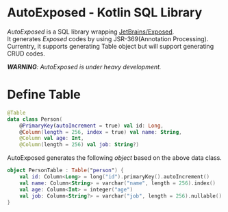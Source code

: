# AutoExposed - Kotlin SQL Library
_AutoExposed_ is a SQL library wrapping [JetBrains/Exposed](https://github.com/JetBrains/Exposed).  
It generates _Exposed_ codes by using JSR-369(Annotation Processing).
Currentry, it supports generating Table object but will support generating CRUD codes.

_**WARNING**: AutoExposed is under heavy development._

# Define Table


```kotlin
@Table
data class Person(
    @PrimaryKey(autoIncrement = true) val id: Long,
    @Column(length = 256, index = true) val name: String,
    @Column val age: Int,
    @Column(length = 256) val job: String?)
```
AutoExposed generates the following _object_ based on the above data class.

```kotlin
object PersonTable : Table("person") {
    val id: Column<Long> = long("id").primaryKey().autoIncrement()
    val name: Column<String> = varchar("name", length = 256).index()
    val age: Column<Int> = integer("age")
    val job: Column<String?> = varchar("job", length = 256).nullable()
}

```
